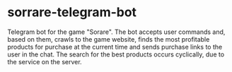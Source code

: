 # sorrare-telegram-bot

Telegram bot for the game "Sorare". The bot accepts user commands and, based on them, crawls to the game website, finds the most profitable products for purchase at the current time and sends purchase links to the user in the chat. The search for the best products occurs cyclically, due to the service on the server.
